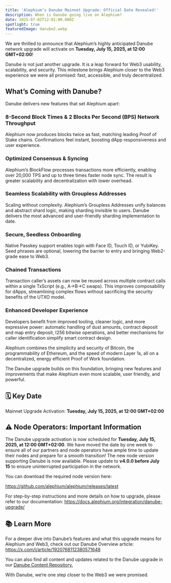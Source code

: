 ```yaml
---
title: 'Alephium’s Danube Mainnet Upgrade: Official Date Revealed!'
description: When is Danube going live on Alephium?
date: 2025-07-02T12:01:00.000Z
spotlight: true
featuredImage: danube2.webp
---
```


We are thrilled to announce that Alephium’s highly anticipated Danube network upgrade will activate on **Tuesday, July 15, 2025, at 12:00 GMT+02:00**!

Danube is not just another upgrade. It is a leap forward for Web3 usability, scalability, and security. This milestone brings Alephium closer to the Web3 experience we were all promised: fast, accessible, and truly decentralized.

## What’s Coming with Danube?

Danube delivers new features that set Alephium apart:

### 8-Second Block Times & 2 Blocks Per Second (BPS) Network Throughput

Alephium now produces blocks twice as fast, matching leading Proof of Stake chains. Confirmations feel instant, boosting dApp responsiveness and user experience.

### Optimized Consensus & Syncing

Alephium’s BlockFlow processes transactions more efficiently, enabling over 20,000 TPS and up to three times faster node sync. The result is greater scalability and decentralization with lower overhead.

### Seamless Scalability with Groupless Addresses

Scaling without complexity. Alephium’s Groupless Addresses unify balances and abstract shard logic, making sharding invisible to users. Danube delivers the most advanced and user-friendly sharding implementation to date.

### Secure, Seedless Onboarding

Native Passkey support enables login with Face ID, Touch ID, or YubiKey. Seed phrases are optional, lowering the barrier to entry and bringing Web2-grade ease to Web3.

### Chained Transactions

Transaction caller’s assets can now be reused across multiple contract calls within a single TxScript (e.g., A→B→C swaps). This improves composability for dApps, streamlining complex flows without sacrificing the security benefits of the UTXO model.

### Enhanced Developer Experience

Developers benefit from improved tooling, cleaner logic, and more expressive power: automatic handling of dust amounts, contract deposit and map entry deposit, I256 bitwise operations, and better mechanisms for caller identification simplify smart contract design.

Alephium combines the simplicity and security of Bitcoin, the programmability of Ethereum, and the speed of modern Layer 1s, all on a decentralized, energy efficient Proof of Work foundation.

The Danube upgrade builds on this foundation, bringing new features and improvements that make Alephium even more scalable, user friendly, and powerful.

## 🗓️ Key Date

Mainnet Upgrade Activation: **Tuesday, July 15, 2025, at 12:00 GMT+02:00**

## ⚠️ Node Operators: Important Information

The Danube upgrade activation is now scheduled for **Tuesday, July 15, 2025, at 12:00 GMT+02:00**. We have moved the date by one week to ensure all of our partners and node operators have ample time to update their nodes and prepare for a smooth transition! The new node version supporting Danube is now available. Please update to **v4.0.0 before July 15** to ensure uninterrupted participation in the network.

You can download the required node version here:

<https://github.com/alephium/alephium/releases/latest>

For step-by-step instructions and more details on how to upgrade, please refer to our documentation:
<https://docs.alephium.org/integration/danube-upgrade/>

## 📚 Learn More

For a deeper dive into Danube’s features and what this upgrade means for Alephium and Web3, check out our Danube Overview article: [https://x.com/i/article/1920768112380571648 ](https://x.com/i/article/1920768112380571648)

You can also find all content and updates related to the Danube upgrade in our [Danube Content Repository.](https://docs.alephium.org/misc/Content/#network-upgrade-3---danube)

With Danube, we’re one step closer to the Web3 we were promised.
